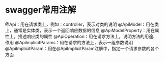 # swagger常用注解
@Api：用在请求类上，例如：controller，表示对类的说明
@ApiModel：用在类上，通常是实体类，表示一个返回响应数据的信息
@ApiModelProperty：用在属性上，描述响应类的属性
@ApiOperation：用在请求方法上，说明方法的用途、作用
@ApiImplicitParams：用在请求的方法上，表示一组参数说明
@ApiImplicitParam：用在@ApiImplicitParam注解中，指定一个请求参数的各个方面
